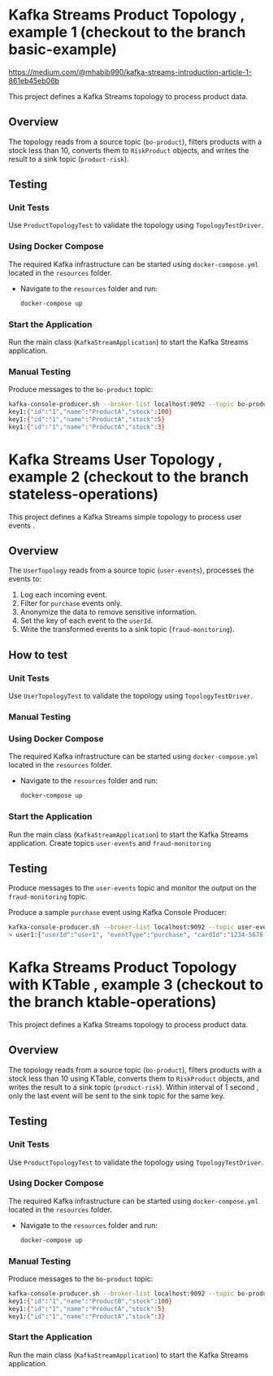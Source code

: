 # Kafka Streams Product Topology , example 1  (checkout to the branch basic-example)
https://medium.com/@mhabib990/kafka-streams-introduction-article-1-861eb45eb06b

This project defines a Kafka Streams topology to process product data.

## Overview

The topology reads from a source topic (`bo-product`), filters products with a stock less than 10, converts them to `RiskProduct` objects, and writes the result to a sink topic (`product-risk`).

## Testing

### Unit Tests
Use `ProductTopologyTest` to validate the topology using `TopologyTestDriver`.

### Using Docker Compose
The required Kafka infrastructure can be started using `docker-compose.yml` located in the `resources` folder.

- Navigate to the `resources` folder and run:

    ```sh
    docker-compose up
    ```
### Start the Application
Run the main class (`KafkaStreamApplication`) to start the Kafka Streams application.

### Manual Testing
Produce messages to the `bo-product` topic:

```sh
kafka-console-producer.sh --broker-list localhost:9092 --topic bo-product --property "parse.key=true" --property "key.separator=:"
key1:{"id":"1","name":"ProductA","stock":100}
key1:{"id":"1","name":"ProductA","stock":5}
key1:{"id":"1","name":"ProductA","stock":3}
```

# Kafka Streams User Topology , example 2  (checkout to the branch stateless-operations)

This project defines a Kafka Streams simple topology to process user events .

## Overview

The `UserTopology` reads from a source topic (`user-events`), processes the events to:
1. Log each incoming event.
2. Filter for `purchase` events only.
3. Anonymize the data to remove sensitive information.
4. Set the key of each event to the `userId`.
5. Write the transformed events to a sink topic (`fraud-monitoring`).

## How to test 
### Unit Tests
Use `UserTopologyTest` to validate the topology using `TopologyTestDriver`.

### Manual Testing

### Using Docker Compose
The required Kafka infrastructure can be started using `docker-compose.yml` located in the `resources` folder.

- Navigate to the `resources` folder and run:

    ```sh
    docker-compose up
    ```

### Start the Application
Run the main class (`KafkaStreamApplication`) to start the Kafka Streams application.
Create topics `user-events` and `fraud-monitoring`

## Testing
Produce messages to the `user-events` topic and monitor the output on the `fraud-monitoring` topic.

Produce a sample `purchase` event using Kafka Console Producer:

```sh
kafka-console-producer.sh --broker-list localhost:9092 --topic user-events --property "parse.key=true" --property "key.separator=:"
> user1:{"userId":"user1", "eventType":"purchase", "cardId":"1234-5678-9012"}
```

# Kafka Streams Product Topology with KTable , example 3 (checkout to the branch ktable-operations)
This project defines a Kafka Streams topology to process product data.

## Overview

The topology reads from a source topic (`bo-product`), filters products with a stock less than 10 using KTable,
converts them to `RiskProduct` objects, and writes the result to a sink topic (`product-risk`). Within interval of 1 second , 
only the last event will be sent to the sink topic for the same key.

## Testing

### Unit Tests
Use `ProductTopologyTest` to validate the topology using `TopologyTestDriver`.

### Using Docker Compose
The required Kafka infrastructure can be started using `docker-compose.yml` located in the `resources` folder.

- Navigate to the `resources` folder and run:

    ```sh
    docker-compose up
    ```

### Manual Testing
Produce messages to the `bo-product` topic:

```sh
kafka-console-producer.sh --broker-list localhost:9092 --topic bo-product --property "parse.key=true" --property "key.separator=:"
key1:{"id":"1","name":"ProductB","stock":100}
key1:{"id":"1","name":"ProductA","stock":5}
key1:{"id":"1","name":"ProductA","stock":3}
```
### Start the Application
Run the main class (`KafkaStreamApplication`) to start the Kafka Streams application.





